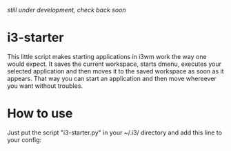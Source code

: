 *still under development, check back soon*
# i3-starter
This little script makes starting applications in i3wm work the way one would expect. It saves the current workspace, starts dmenu, executes your selected application and then moves it to the saved workspace as soon as it appears. That way you can start an application and then move whereever you want without troubles.

# How to use
Just put the script "i3-starter.py" in your ~/.i3/ directory and add this line to your config:
